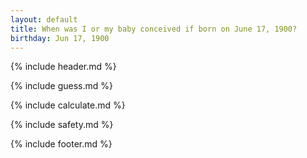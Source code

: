 ```yaml
---
layout: default
title: When was I or my baby conceived if born on June 17, 1900?
birthday: Jun 17, 1900
---
```


{% include header.md %}

{% include guess.md %}

{% include calculate.md %}

{% include safety.md %}

{% include footer.md %}



